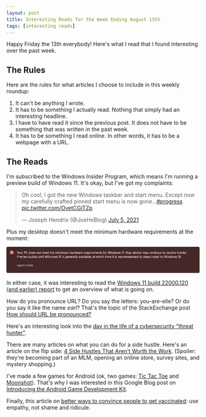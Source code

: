 ```yaml
---
layout: post
title: Interesting Reads for the Week Ending August 13th
tags: [interesting reads]
---
```


Happy Friday the 13th everybody! Here's what I read that I found interesting over the past week.

## The Rules

Here are the rules for what articles I choose to include in this weekly roundup:

1. It can't be anything I wrote.
2. It has to be something I actually read. Nothing that simply had an interesting headline.
3. I have to have read it since the previous post. It does not have to be something that was written in the past week.
4. It has to be something I read online. In other words, it has to be a webpage with a URL.

## The Reads

I'm subscribed to the Windows Insider Program, which means I'm running a preview build of Windows 11. It's okay, but I've got my complaints:

<blockquote class="twitter-tweet" data-theme="dark"><p lang="en" dir="ltr">Oh cool, I got the new Windows taskbar and start menu. Except now my carefully crafted pinned start menu is now gone...<a href="https://twitter.com/hashtag/progress?src=hash&amp;ref_src=twsrc%5Etfw">#progress</a> <a href="https://t.co/OvetCGiTZp">pic.twitter.com/OvetCGiTZp</a></p>&mdash; Joseph Hendrix (@JoeHxBlog) <a href="https://twitter.com/JoeHxBlog/status/1412149836309225472?ref_src=twsrc%5Etfw">July 5, 2021</a></blockquote> <script async src="https://platform.twitter.com/widgets.js" charset="utf-8"></script>

Plus my desktop doesn't meet the minimum hardware requirements at the moment:

![Windows 11 Insider Minimum Hardware Requirements Not Met Warning](/images/windows-11-minimum-hardware-warning.png)

In either case, it was interesting to read the [Windows 11 build 22000.120 (and earlier) report](https://www.windowscentral.com/windows-11-build-22000120-earlier-everything-you-need-know) to get an overview of what is going on.

How do you pronounce URL? Do you say the letters: you-are-elle? Or do you say it like the name *earl*? That's the topic of the StackExchange post [How should URL be pronounced?](https://english.stackexchange.com/questions/217712/how-should-url-be-pronounced)

Here's an interesting look into the [day in the life of a cybersecurity "threat hunter"](https://www.techrepublic.com/article/behind-the-scenes-a-day-in-the-life-of-a-cybersecurity-threat-hunter/).

There are many articles on what you can do for a side hustle. Here's an article on the flip side: [4 Side Hustles That Aren't Worth the Work](https://www.fool.com/the-ascent/personal-finance/articles/4-side-hustles-that-arent-worth-the-work/). (Spoiler: they're becoming part of an MLM, opening an online store, survey sites, and mystery shopping.)

I've made a few games for Android (ok, two games: [Tic Tac Toe](https://play.google.com/store/apps/details?id=com.joehxblog.tictactoe) and [Moonshot](https://play.google.com/store/apps/details?id=com.joehxblox.moonshot)). That's why I was interested in this Google Blog post on [Introducing the Android Game Development Kit](https://android-developers.googleblog.com/2021/07/introducing-android-game-development-kit.html).

Finally, this article on [better ways to convince people to get vaccinated](https://www.cnn.com/2021/08/05/opinions/how-to-move-people-from-hesitant-to-vaccinated-bregman-jacobson/index.html): use empathy, not shame and ridicule.
